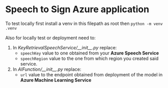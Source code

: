 # Speech to Sign Azure application

To test locally first install a venv in this filepath as root then `python -m venv .venv`

Also for locally test or deployment need to:

1. In *KeyRetrievalSpeechService/\_\_init\_\_.py* replace:
    - `speechKey` value to one obtained from your **Azure Speech Service**
    - `speechRegion` value to the one from which region you created said service.
2. In *AIFunction/\_\_init\_\_.py* replace:
    - `url` value to the endpoint obtained from deployment of the model in **Azure Machine Learning Service**
